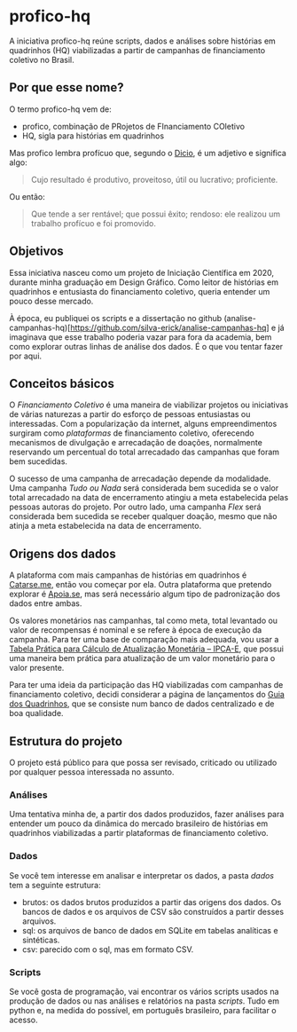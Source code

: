 # profico-hq

A iniciativa profico-hq reúne scripts, dados e análises sobre histórias em quadrinhos (HQ)
viabilizadas a partir de campanhas de financiamento coletivo no Brasil.

## Por que esse nome?

O termo profico-hq vem de:
- profico, combinação de PRojetos de FInanciamento COletivo
- HQ, sigla para histórias em quadrinhos

Mas profico lembra profícuo que, segundo o [Dicio](https://www.dicio.com.br/proficuo/), 
é um adjetivo e significa algo:

> Cujo resultado é produtivo, proveitoso, útil ou lucrativo; proficiente.

Ou então:

> Que tende a ser rentável; que possui êxito; rendoso: ele realizou um trabalho profícuo e foi promovido.

## Objetivos

Essa iniciativa nasceu como um projeto de Iniciação Científica em 2020, durante
minha graduação em Design Gráfico. Como leitor de histórias em quadrinhos e entusiasta
do financiamento coletivo, queria entender um pouco desse mercado.

À época, eu publiquei os scripts e a dissertação no github
(analise-campanhas-hq)[https://github.com/silva-erick/analise-campanhas-hq] e já imaginava
que esse trabalho poderia vazar para fora da academia, bem como explorar outras linhas de
análise dos dados. É o que vou tentar fazer por aqui.

## Conceitos básicos

O _Financiamento Coletivo_ é uma maneira de viabilizar projetos ou iniciativas de várias naturezas
a partir do esforço de pessoas entusiastas ou interessadas. Com a popularização da internet,
alguns empreendimentos surgiram como _plataformas_ de financiamento coletivo, oferecendo
mecanismos de divulgação e arrecadação de doações, normalmente reservando um percentual
do total arrecadado das campanhas que foram bem sucedidas.

O sucesso de uma campanha de arrecadação depende da modalidade. Uma campanha _Tudo ou Nada_
será considerada bem sucedida se o valor total arrecadado na data de encerramento
atingiu a meta estabelecida pelas pessoas autoras do projeto. Por outro lado, uma campanha
_Flex_ será considerada bem sucedida se receber qualquer doação, mesmo que não atinja
a meta estabelecida na data de encerramento.

## Origens dos dados

A plataforma com mais campanhas de histórias em quadrinhos é [Catarse.me](https://www.catarse.me),
então vou começar por ela. Outra plataforma que pretendo explorar é [Apoia.se](https://www.apoia.se),
mas será necessário algum tipo de padronização dos dados entre ambas.

Os valores monetários nas campanhas, tal como meta, total levantado ou valor de recompensas
é nominal e se refere à época de execução da campanha. Para ter uma base de comparação mais adequada,
vou usar a [Tabela Prática para Cálculo de Atualização Monetária – IPCA-E](https://www.aasp.org.br/suporte-profissional/indices-economicos/indices-judiciais/tabela-pratica-para-calculo-de-atualizacao-monetaria-ipca-e/),
que possui uma maneira bem prática para atualização de um valor monetário para o valor presente.

Para ter uma ideia da participação das HQ viabilizadas com campanhas de financiamento coletivo,
decidi considerar a página de lançamentos do [Guia dos Quadrinhos](http://guiadosquadrinhos.com/),
que se consiste num banco de dados centralizado e de boa qualidade.

## Estrutura do projeto

O projeto está público para que possa ser revisado, criticado ou utilizado por qualquer
pessoa interessada no assunto.

### Análises

Uma tentativa minha de, a partir dos dados produzidos, fazer análises para entender um pouco
da dinâmica do mercado brasileiro de histórias em quadrinhos viabilizadas a partir plataformas
de financiamento coletivo.

### Dados

Se você tem interesse em analisar e interpretar os dados, a pasta _dados_ tem a seguinte estrutura:
- brutos: os dados brutos produzidos a partir das origens dos dados. Os bancos de dados e os arquivos
de CSV são construídos a partir desses arquivos.
- sql: os arquivos de banco de dados em SQLite em tabelas analíticas e sintéticas.
- csv: parecido com o sql, mas em formato CSV.

### Scripts

Se você gosta de programação, vai encontrar os vários scripts usados na produção de dados
ou nas análises e relatórios na pasta _scripts_. Tudo em python e, na medida do possível,
em português brasileiro, para facilitar o acesso.
